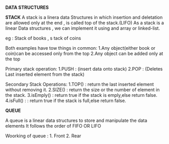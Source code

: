 **DATA STRUCTURES**

**STACK**
A stack is a linera data Structures in which insertion and deletation are allowed only at the end , is called 
top of the stack.(LIFO)
As a stack is a linear Data structures , we can implement it using and array or linked-list.

eg : Stack of books , s tack of coins

Both examples have tow things in common:
1.Any object(either book or coin)can be accessed only from the top
2.Any object can be added only at the top


Primary stack operation:
1.PUSH : (insert data onto stack)
2.POP  : (Deletes Last inserted element from the stack)

Secondary Stack Operations:
1.TOP()  : return the last inserted element without removing it.
2.SIZE() : return the size or the number of element in the stack.
3.isEmply() : return true if the stack is emply,else return false.
4.isFull() : : return true if the stack is full,else return false.



 
**QUEUE**

A queue is a linear data structures to store and manipulate the data elements
It follows the order of FIFO OR LIFO 

Woorking of queue : 1. Front
                    2. Rear  

 